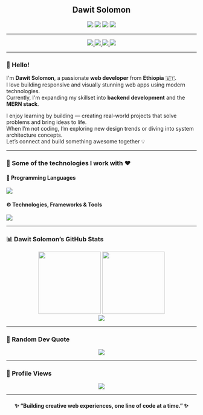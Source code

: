 <!-- Profile Header -->
<h2 align="center">Dawit Solomon</h2>
<p align="center">
  <img src="https://img.shields.io/badge/Followers-256-blue?style=for-the-badge&logo=github" />
  <img src="https://img.shields.io/badge/Repositories-78-pink?style=for-the-badge&logo=github" />
  <img src="https://img.shields.io/badge/Stars-225-yellow?style=for-the-badge&logo=github" />
  <img src="https://img.shields.io/badge/Commits-2600+-green?style=for-the-badge&logo=github" />
</p>

---

<p align="center">
  <a href="https://linkedin.com/in/dawit-solomon-0450602a0">
    <img src="https://img.shields.io/badge/LINKEDIN-0077B5?style=for-the-badge&logo=linkedin&logoColor=white" />
  </a>
  <a href="mailto:dawit8908@gmail.com">
    <img src="https://img.shields.io/badge/SEND MAIL-D14836?style=for-the-badge&logo=gmail&logoColor=white" />
  </a>
  <a href="https://instagram.com/dawit_s001">
    <img src="https://img.shields.io/badge/INSTAGRAM-E4405F?style=for-the-badge&logo=instagram&logoColor=white" />
  </a>
  <a href="https://t.me/selfmadecoder">
    <img src="https://img.shields.io/badge/TELEGRAM-229ED9?style=for-the-badge&logo=telegram&logoColor=white" />
  </a>
</p>

---

### 👋 Hello!  
I'm **Dawit Solomon**, a passionate **web developer** from **Ethiopia** 🇪🇹.  
I love building responsive and visually stunning web apps using modern technologies.  
Currently, I'm expanding my skillset into **backend development** and the **MERN stack**.  

I enjoy learning by building — creating real-world projects that solve problems and bring ideas to life.  
When I’m not coding, I’m exploring new design trends or diving into system architecture concepts.  
Let’s connect and build something awesome together 💡  

---

### 🧠 Some of the technologies I work with ❤️  

#### 🧩 Programming Languages  
<p>
  <img src="https://skillicons.dev/icons?i=js,cpp,java,php" />
</p>

#### ⚙️ Technologies, Frameworks & Tools  
<p>
  <img src="https://skillicons.dev/icons?i=react,redux,tailwind,vite,nodejs,express,mysql,mongodb,git,linux,postman" />
</p>

---

### 📊 Dawit Solomon’s GitHub Stats  

<div align="center">

  <img src="https://github-readme-stats.vercel.app/api?username=devasol&theme=react&show_icons=true&hide_border=false&include_all_commits=true&count_private=true" height="165px"/>
  <img src="https://github-readme-streak-stats.herokuapp.com/?user=devasol&theme=react&hide_border=false" height="165px"/>

</div>

<div align="center">
  <img src="https://github-readme-stats.vercel.app/api/top-langs/?username=devasol&layout=compact&theme=react&hide_border=false" />
</div>

---

### 💬 Random Dev Quote  
<p align="center">
  <img src="https://quotes-github-readme.vercel.app/api?type=horizontal&theme=react-dark" />
</p>

---

### 👀 Profile Views  
<p align="center">
  <img src="https://visitcount.itsvg.in/api?id=devasol&label=Profile%20Views&color=6&icon=5&pretty=false" />
</p>

---

<h4 align="center">✨ “Building creative web experiences, one line of code at a time.” ✨</h4>
